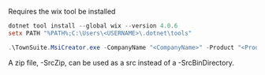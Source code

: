 Requires the wix tool be installed

```powershell
dotnet tool install --global wix --version 4.0.6
setx PATH "%PATH%;C:\Users\<USERNAME>\.dotnet\tools"
```


```powershell
.\TownSuite.MsiCreator.exe -CompanyName "<CompanyName>" -Product "<Product>" -Version "<Version>" -SrcBinDirectory "<SrcBinDirectory>" -OutputDirectory "<OutputDirectory>" -MainExecutable "<MainExecutable>" -ProductGuid "<ProductGuid>" -Platform "x64"
```

A zip file, -SrcZip, can be used as a src instead of a -SrcBinDirectory.

